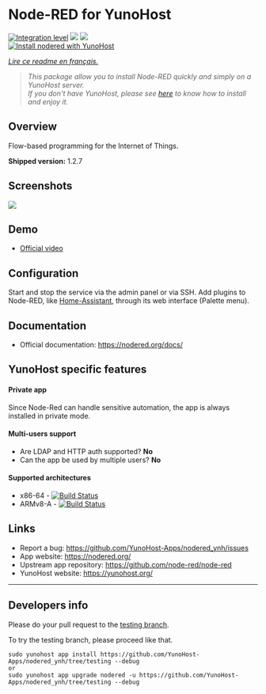 # Node-RED for YunoHost

[![Integration level](https://dash.yunohost.org/integration/nodered.svg)](https://dash.yunohost.org/appci/app/nodered) ![](https://ci-apps.yunohost.org/ci/badges/nodered.status.svg) ![](https://ci-apps.yunohost.org/ci/badges/nodered.maintain.svg)  
[![Install nodered with YunoHost](https://install-app.yunohost.org/install-with-yunohost.svg)](https://install-app.yunohost.org/?app=nodered)

*[Lire ce readme en français.](./README_fr.md)*

> *This package allow you to install Node-RED quickly and simply on a YunoHost server.  
If you don't have YunoHost, please see [here](https://yunohost.org/#/install) to know how to install and enjoy it.*

## Overview
Flow-based programming for the Internet of Things.

**Shipped version:** 1.2.7

## Screenshots

![](https://camo.githubusercontent.com/01ed64b01d73046a485ea82b645a3be529c64809/687474703a2f2f6e6f64657265642e6f72672f696d616765732f6e6f64652d7265642d73637265656e73686f742e706e67)

## Demo

* [Official video](https://youtu.be/vYreeoCoQPI)

## Configuration

Start and stop the service via the admin panel or via SSH.
Add plugins to Node-RED, like [Home-Assistant](https://github.com/YunoHost-Apps/homeassistant_ynh), through its web interface (Palette menu).

## Documentation

* Official documentation: https://nodered.org/docs/

## YunoHost specific features

#### Private app

Since Node-Red can handle sensitive automation, the app is always installed in private mode.

#### Multi-users support

* Are LDAP and HTTP auth supported? **No**
* Can the app be used by multiple users? **No**

#### Supported architectures

* x86-64 - [![Build Status](https://ci-apps.yunohost.org/ci/logs/nodered%20%28Apps%29.svg)](https://ci-apps.yunohost.org/ci/apps/nodered/)
* ARMv8-A - [![Build Status](https://ci-apps-arm.yunohost.org/ci/logs/nodered%20%28Apps%29.svg)](https://ci-apps-arm.yunohost.org/ci/apps/nodered/)

## Links

 * Report a bug: https://github.com/YunoHost-Apps/nodered_ynh/issues
 * App website: https://nodered.org/
 * Upstream app repository: https://github.com/node-red/node-red
 * YunoHost website: https://yunohost.org/

---

## Developers info

Please do your pull request to the [testing branch](https://github.com/YunoHost-Apps/nodered_ynh/tree/testing).

To try the testing branch, please proceed like that.
```
sudo yunohost app install https://github.com/YunoHost-Apps/nodered_ynh/tree/testing --debug
or
sudo yunohost app upgrade nodered -u https://github.com/YunoHost-Apps/nodered_ynh/tree/testing --debug
```
